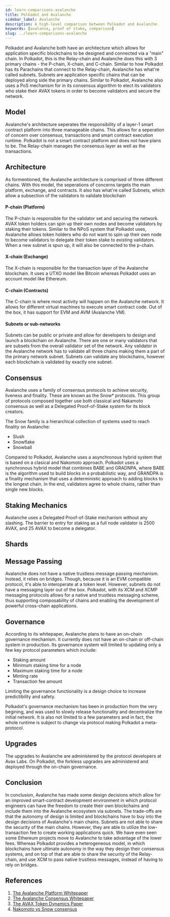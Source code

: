 ```yaml
---
id: learn-comparisons-avalanche
title: Polkadot and Avalanche
sidebar_label: Avalanche
description: A high-level comparison between Polkadot and Avalanche.
keywords: [avalance, proof of stake, comparison]
slug: ../learn-comparisons-avalanche
---
```


Polkadot and Avalanche both have an architecture which allows for application specific blockchains to be designed and connected via a "main" chain. In Polkadot, this is the Relay-chain and Avalanche does this with 3 primary chains - the P-chain, X-chain, and C-chain. Similar to how Polkadot has its Parachains that connect to the Relay-chain, Avalanche has what're called subnets. Subnets are application specific chains that can be deployed along side the primary chains. Similar to Polkadot, Avalanche also uses a PoS mechanism for in its consensus algorithm to elect its validators who stake their AVAX tokens in order to become validators and secure the network.

## Model

Avalanche's architecture seperates the responsibility of a layer-1 smart contract platform into three manageable chains. This allows for a seperation of concern over consensus, transactions and smart contract execution runtime. Polkadot is not a smart contract platform and does not have plans to be. The Relay-chain manages the consensus layer as well as the transactions.

## Architecture

As formentioned, the Avalanche architecture is comprised of three different chains. With this model, the seperations of concerns targets the main platform, exchange, and contracts. It also has what're called Subnets, which allow a subsection of the validators to validate blockchain

#### P-chain (Platform)

The P-chain is responsible for the validator set and securing the network. AVAX token holders can spin up their own nodes and become validators by staking their tokens. Similar to the NPoS system that Polkadot uses, Avalanche allows token holders who do not want to spin up their own node to become validators to delegate their token stake to existing validators. When a new subnet is spun up, it will also be connected to the p-chain. 

<!-- TODO: do subnet validators also have to validate the p-chain? In Polkadot collators do not have to do this, but they do have to sync with the relay chain effectively running a relay chain node on their machine. -->

#### X-chain (Exchange)

The X-chain is responsible for the transaction layer of the Avalanche blockchain. It uses a UTXO model like Bitcoin whereas Polkadot uses an account model like Ethereum.

<!-- TODO: Figure out what a Directed Acyclyc Graph (DAG) is in accordance to a linear blockchain. And state the different in the Polkadot model -->

#### C-chain (Contracts)

The C-chain is where most activity will happen on the Avalanche network. It allows for different virtual machines to execute smart contract code. Out of the box, it has support for EVM and AVM (Avalanche VM). 

#### Subnets or sub-networks

Subnets can be public or private and allow for developers to design and launch a blockchain on Avalanche. There are one or many validators that are subsets from the overall validator set of the network. Any validator in the Avalanche network has to validate all three chains making them a part of the primary network subnet. Subnets can validate any blockchains, however each blockchain is validated by exactly one subnet. 

<!-- TODO: How different is this model from the parachain model? Do subnets also have to use the avalanche consensus model? They have a choice of VM but do they of consensus? -->

## Consensus 

<!-- TODO: Dig into each Snow protocol in detail -->

Avalanche uses a family of consensus protocols to achieve security, liveness and finality. These are known as the Snow* protocols. This group of protocols composed together use both classical and Nakamoto consensus as well as a Delegated Proof-of-Stake system for its block creators.

The Snow family is a hierarchical collection of systems used to reach finality on Avalanche:

- Slush
- Snowflake
- Snowball


Compared to Polkadot, Avalanche uses a asynchronous hybrid system that is based on a clasical and Nakomoto approach. Polkadot uses a synchronous hybrid model that combines BABE and GRADNPA, where BABE is the algorithm used to build blocks in a probabilistic way, and GRANDPA is a finality mechanism that uses a deterministic approach to adding blocks to the longest chain. In the end, validators agree to whole chains, rather than single new blocks.

## Staking Mechanics

<!-- TODO: Add Polkadot comparison to become a validator and nominator -->

Avalanche uses a Delegated Proof-of-Stake mechanism without any slashing. The barrier to entry for staking as a full node validator is 2500 AVAX, and 25 AVAX to become a delegator. 

## Shards

<!-- TODO: Add sharding comparison... this will mainly be subnets vs parachains -->

## Message Passing

Avalanche does not have a native trustless message passing mechanism. Instead, it relies on bridges. Though, because it is an EVM compatible protocol, it's able to interoperate at a token level. However, subnets do not have a messaging layer out of the box. Polkadot, with its XCM and XCMP messaging protocols allows for a native and trustless messaging scheme, thus supporting composability of chains and enabling the development of powerful cross-chain applications.

## Governance
<!-- 
TODO: Add definitions to each key parameter that is subject to change via governance -->

According to its whitepaper, Avalanche plans to have an on-chain governance mechanism. It currently does not have an on-chain or off-chain system in production. Its governance system will limited to updating only a few key protocol parameters which include:

- Staking amount
- Minimum staking time for a node
- Maximum staking time for a node
- Minting rate
- Transaction fee amount

Limiting the governance functionality is a design choice to increase predictibility and safety.

Polkadot's governance mechanism has been in production from the very begining, and was used to slowly release functionality and decentralize the initial network. It is also not limited to a few parameters and in fact, the whole runtime is subject to change via protocol making Polkadot a meta-protocol.

## Upgrades

The upgrades to Avalanche are administered by the protocol developers at Avax Labs. On Polkadot, the forkless upgrades are administered and deployed through the on-chain governance.

## Conclusion

In conclusion, Avalanche has made some design decisions which allow for an improved smart-contract development environment in which protocol engineers can have the freedom to create their own blockchains and include them into the Avalanche ecosystem via subnets. The trade-offs are that the autonomy of design is limited and blockchains have to buy into the design decisions of Avalanche's main chains. Subnets are not able to share the security of the main chains. However, they are able to utilize the low-transaction fee to create working applications quick. We have even seen some Ethereum projects move to Avalanche to take advantage of the lower fees. Whereas Polkadot provides a heterogeneous model, in which blockchains have ultimate autonomy in the way they design their consensus systems, and on top of that are able to share the security of the Relay-chain, and use XCM to pass native trustless messages, instead of having to rely on bridges.

## References

1. [The Avalanche Platform Whitepaper](https://assets.website-files.com/5d80307810123f5ffbb34d6e/6008d7bbf8b10d1eb01e7e16_Avalanche%20Platform%20Whitepaper.pdf)
2. [The Avalanche Consensus Whitepaper](https://assets.website-files.com/5d80307810123f5ffbb34d6e/6009805681b416f34dcae012_Avalanche%20Consensus%20Whitepaper.pdf)
1. [The AVAX Token Dynamics Paper](https://assets.website-files.com/5d80307810123f5ffbb34d6e/6008d7bc56430d6b8792b8d1_Avalanche%20Native%20Token%20Dynamics.pdf)
1. [Nakomoto vs Snow consensus](https://gyuho.dev/nakamoto-bitcoin-vs-snow-avalanche-consensus.html#what-is-snow-consensus)


